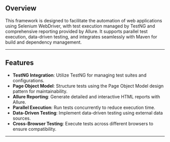 ##  Overview

This framework is designed to facilitate the automation of web applications using Selenium WebDriver, with test execution managed by TestNG and comprehensive reporting provided by Allure. It supports parallel test execution, data-driven testing, and integrates seamlessly with Maven for build and dependency management.

---

##  Features

- **TestNG Integration**: Utilize TestNG for managing test suites and configurations.
- **Page Object Model**: Structure tests using the Page Object Model design pattern for maintainability.
- **Allure Reporting**: Generate detailed and interactive HTML reports with Allure.
- **Parallel Execution**: Run tests concurrently to reduce execution time.
- **Data-Driven Testing**: Implement data-driven testing using external data sources.
- **Cross-Browser Testing**: Execute tests across different browsers to ensure compatibility.


---
